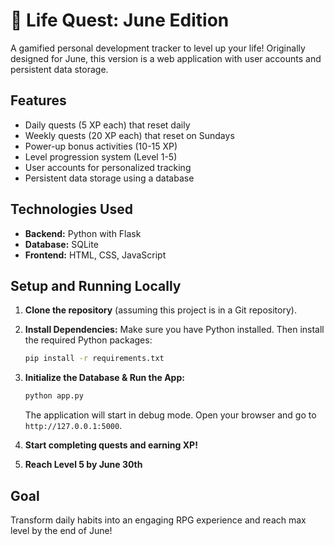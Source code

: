 # 🎯 Life Quest: June Edition

A gamified personal development tracker to level up your life! Originally designed for June, this version is a web application with user accounts and persistent data storage.

## Features
- Daily quests (5 XP each) that reset daily
- Weekly quests (20 XP each) that reset on Sundays
- Power-up bonus activities (10-15 XP)
- Level progression system (Level 1-5)
- User accounts for personalized tracking
- Persistent data storage using a database

## Technologies Used

- **Backend:** Python with Flask
- **Database:** SQLite
- **Frontend:** HTML, CSS, JavaScript

## Setup and Running Locally

1.  **Clone the repository** (assuming this project is in a Git repository).
2.  **Install Dependencies:** Make sure you have Python installed. Then install the required Python packages:

    ```bash
    pip install -r requirements.txt
    ```

3.  **Initialize the Database & Run the App:**

    ```bash
    python app.py
    ```

    The application will start in debug mode. Open your browser and go to `http://127.0.0.1:5000`.

4.  **Start completing quests and earning XP!**
5.  **Reach Level 5 by June 30th**

## Goal
Transform daily habits into an engaging RPG experience and reach max level by the end of June!